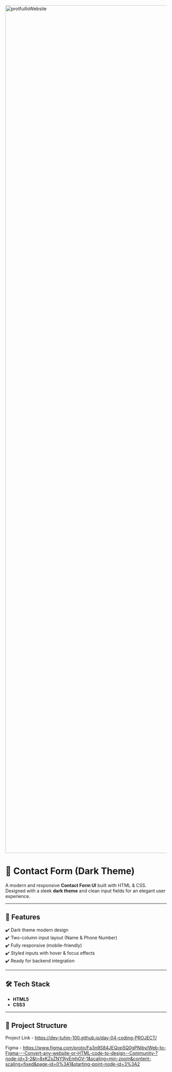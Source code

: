 <img width="1600" height="2642" alt="protfuilloWebsite" src="https://github.com/user-attachments/assets/08321059-bdba-4a92-beb0-fef37b5e61c0" />

# 📩 Contact Form (Dark Theme)

A modern and responsive **Contact Form UI** built with HTML & CSS.  
Designed with a sleek **dark theme** and clean input fields for an elegant user experience.  

---

## 🚀 Features
✔️ Dark theme modern design  
✔️ Two-column input layout (Name & Phone Number)  
✔️ Fully responsive (mobile-friendly)  
✔️ Styled inputs with hover & focus effects  
✔️ Ready for backend integration  

---

## 🛠️ Tech Stack
- **HTML5**  
- **CSS3**  

---

## 📂 Project Structure

Project Link - https://dev-tuhin-100.github.io/day-04-coding-PROJECT/

Figma - https://www.figma.com/proto/Fa3n9S84JEQop5Q0gPNjby/Web-to-Figma---Convert-any-website-or-HTML-code-to-design--Community-?node-id=3-2&t=8xKZsZNY9jyEmhGV-1&scaling=min-zoom&content-scaling=fixed&page-id=0%3A1&starting-point-node-id=3%3A2
